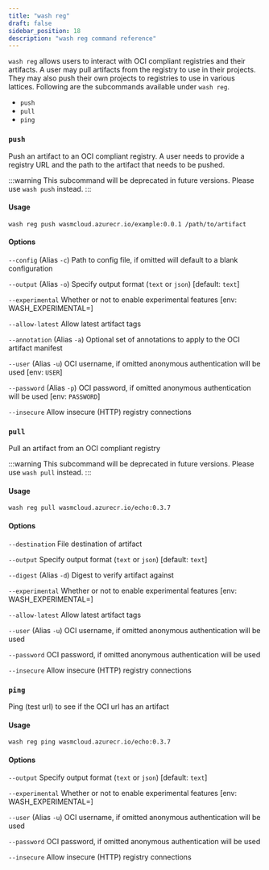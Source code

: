 ```yaml
---
title: "wash reg"
draft: false
sidebar_position: 18
description: "wash reg command reference"
---
```


<head>
  <meta name="robots" content="noindex">
</head>

`wash reg` allows users to interact with OCI compliant registries and their artifacts. A user may pull artifacts from the registry to use in their projects. They may also push their own projects to registries to use in various lattices. Following are the subcommands available under `wash reg`.

- `push`
- `pull`
- `ping`

### `push`
Push an artifact to an OCI compliant registry. A user needs to provide a registry URL and the path to the artifact that needs to be pushed.

:::warning
This subcommand will be deprecated in future versions. Please use `wash push` instead.
:::

#### Usage
```
wash reg push wasmcloud.azurecr.io/example:0.0.1 /path/to/artifact
```

#### Options

`--config` (Alias `-c`) Path to config file, if omitted will default to a blank configuration

`--output` (Alias `-o`) Specify output format (`text` or `json`) [default: `text`]

`--experimental` Whether or not to enable experimental features [env: WASH_EXPERIMENTAL=]

`--allow-latest` Allow latest artifact tags

`--annotation` (Alias `-a`) Optional set of annotations to apply to the OCI artifact manifest

`--user` (Alias `-u`) OCI username, if omitted anonymous authentication will be used [env: `USER`]

`--password` (Alias `-p`) OCI password, if omitted anonymous authentication will be used [env: `PASSWORD`]

`--insecure` Allow insecure (HTTP) registry connections

### `pull`
Pull an artifact from an OCI compliant registry

:::warning
This subcommand will be deprecated in future versions. Please use `wash pull` instead.
:::

#### Usage
```
wash reg pull wasmcloud.azurecr.io/echo:0.3.7
```

#### Options

`--destination` File destination of artifact

`--output` Specify output format (`text` or `json`) [default: `text`]

`--digest` (Alias `-d`) Digest to verify artifact against

`--experimental` Whether or not to enable experimental features [env: WASH_EXPERIMENTAL=]

`--allow-latest` Allow latest artifact tags

`--user` (Alias `-u`) OCI username, if omitted anonymous authentication will be used

`--password` OCI password, if omitted anonymous authentication will be used

`--insecure` Allow insecure (HTTP) registry connections

### `ping`
Ping (test url) to see if the OCI url has an artifact

#### Usage
```
wash reg ping wasmcloud.azurecr.io/echo:0.3.7
```

#### Options

`--output` Specify output format (`text` or `json`) [default: `text`]

`--experimental` Whether or not to enable experimental features [env: WASH_EXPERIMENTAL=]

`--user` (Alias `-u`) OCI username, if omitted anonymous authentication will be used

`--password` OCI password, if omitted anonymous authentication will be used

`--insecure` Allow insecure (HTTP) registry connections
